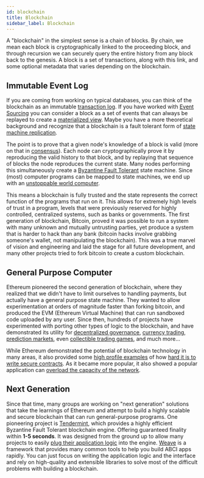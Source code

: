 ```yaml
---
id: blockchain
title: Blockchain
sidebar_label: Blockchain
---
```


A "blockchain" in the simplest sense is a chain of blocks. By chain, we mean each block is cryptographically linked to the proceeding block, and through recursion we can securely query the entire history from any block back to the genesis. A block is a set of transactions, along with this link, and some optional metadata that varies depending on the blockchain.

## Immutable Event Log

If you are coming from working on typical databases, you can think of the blockchain as an immutable [transaction log](https://en.wikipedia.org/wiki/Transaction_log). If you have worked with [Event Sourcing](https://martinfowler.com/eaaDev/EventSourcing.html) you can consider a block as a set of events that can always be replayed to create a [materialized view](https://docs.microsoft.com/en-us/azure/architecture/patterns/materialized-view). Maybe you have a more theoretical background and recognize that a blockchain is a fault tolerant form of [state machine replication](https://en.wikipedia.org/wiki/State_machine_replication#Ordering_Inputs).

The point is to prove that a given node's knowledge of a block is valid (more on that in [consensus](./consensus.html)).
Each node can cryptographically prove it by reproducing the valid history to that block, and by replaying that sequence of blocks the node reproduces the current state. Many nodes performing this simultaneously create a [Byzantine Fault Tolerant](https://en.wikipedia.org/wiki/Byzantine_fault_tolerance) state machine. Since (most) computer programs can be mapped to state machines, we end up with an [unstoppable world computer](https://www.ethereum.org/).

This means a blockchain is fully trusted and the state represents the correct function of the programs that run on it. This allows for extremely high levels of trust in a program, levels that were previously reserved for highly controlled, centralized systems, such as banks or governments. The first generation of blockchain, Bitcoin, proved it was possible to run a system with many unknown and mutually untrusting parties, yet produce a system that is harder to hack than any bank (bitcoin hacks involve grabbing someone's wallet, not manipulating the blockchain). This was a true marvel of vision and engineering and laid the stage for all future development, and many other projects tried to fork bitcoin to create a custom blockchain.

## General Purpose Computer

Ethereum pioneered the second generation of blockchain, where they realized that we didn't have to limit ourselves to handling payments, but actually have a general purpose state machine. They wanted to allow experimentation at orders of magnitude faster than forking bitcoin, and produced the EVM (Ethereum Virtual Machine) that can run sandboxed code uploaded by any user. Since then, hundreds of projects have experimented with porting other types of logic to the blockchain, and have demonstrated its utility for [decentralized governance](https://aragon.one/), [currency trading](https://0xproject.com/), [prediction markets](https://gnosis.pm/), even [collectible trading games](https://www.cryptokitties.co/), and much more...

While Ethereum demonstrated the potential of blockchain technology in many areas, it also provided some [high profile examples](https://www.cryptocompare.com/coins/guides/the-dao-the-hack-the-soft-fork-and-the-hard-fork/) of how [hard it is to write secure contracts](https://medium.com/chain-cloud-company-blog/parity-multisig-hack-again-b46771eaa838). As it became more popular, it also showed a popular application can [overload the capacity of the network](https://dealbreaker.com/2017/12/ethereum-the-crypto-network-that-will-transform-everything-struggles-to-handle-digital-beanie-babies/).

## Next Generation

Since that time, many groups are working on "next generation" solutions that take the learnings of Ethereum and attempt to build a highly scalable and secure blockchain that can run general-purpose programs. One pioneering project is [Tendermint](https://tendermint.com/), which provides a highly efficient Byzantine Fault Tolerant blockchain engine. Offering guaranteed finality within **1-5 seconds**. It was designed from the ground up to allow many projects to easily [plug their application logic](https://tendermint.readthedocs.io/en/master/app-development.html#abci-design) into the engine. [Weave](https://github.com/iov-one/weave) is a framework that provides many common tools to help you build ABCI apps rapidly. You can just focus on writing the application logic and the interface and rely on high-quality and extensible libraries to solve most of the difficult problems with building a blockchain.
